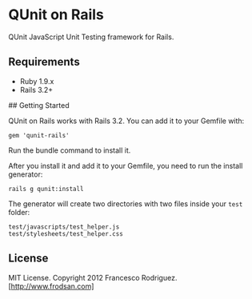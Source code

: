 # QUnit on Rails

QUnit JavaScript Unit Testing framework for Rails.

## Requirements

* Ruby 1.9.x
* Rails 3.2+

## Getting Started

QUnit on Rails works with Rails 3.2.  You can add it to your Gemfile with:

    gem 'qunit-rails'

Run the bundle command to install it.

After you install it and add it to your Gemfile, you need to run the install
generator:

    rails g qunit:install

The generator will create two directories with two files inside your `test` folder:

    test/javascripts/test_helper.js
    test/stylesheets/test_helper.css

## License

MIT License. Copyright 2012 Francesco Rodriguez. [http://www.frodsan.com]
